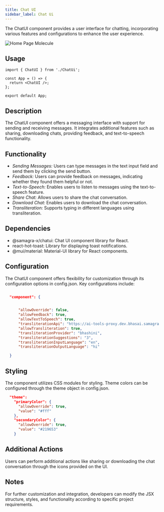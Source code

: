 ```yaml
---
title: Chat UI
sidebar_label: Chat Ui
---
```


<head>
  <title> Chat Ui </title>
  <meta name="description" content="your meta content goes here" />
</head>

The ChatUI component provides a user interface for chatting, incorporating various features and configurations to enhance the user experience.

<img src="/img/molecules/chatui.png" alt="Home Page Molecule" />

## Usage

```tsx
import { ChatUI } from './ChatUi';

const App = () => {
  return <ChatUI />;
};

export default App;
```

## Description

The ChatUI component offers a messaging interface with support for sending and receiving messages. It integrates additional features such as sharing, downloading chats, providing feedback, and text-to-speech functionality.

## Functionality

- _Sending Messages:_ Users can type messages in the text input field and send them by clicking the send button.
- _Feedback:_ Users can provide feedback on messages, indicating whether they found them helpful or not.
- _Text-to-Speech:_ Enables users to listen to messages using the text-to-speech feature.
- _Share Chat:_ Allows users to share the chat conversation.
- _Download Chat:_ Enables users to download the chat conversation.
- _Transliteration:_ Supports typing in different languages using transliteration.

## Dependencies

- @samagra-x/chatui: Chat UI component library for React.
- react-hot-toast: Library for displaying toast notifications.
- @mui/material: Material-UI library for React components.

## Configuration

The ChatUI component offers flexibility for customization through its configuration options in config.json. Key configurations include:

```json

  "component": {


      "allowOverride": false,
      "allowFeedback": true,
      "allowTextToSpeech": true,
      "transliterationApi": "https://ai-tools-proxy.dev.bhasai.samagra.io",
      "allowTransliteration": true,
      "transliterationProvider": "bhashini",
      "transliterationSuggestions": "3",
      "transliterationInputLanguage": "en",
      "transliterationOutputLanguage": "hi"

  }
```

## Styling

The component utilizes CSS modules for styling. Theme colors can be configured through the theme object in config.json.

```json
  "theme":
    "primaryColor": {
      "allowOverride": true,
      "value": "#fff"
    },
    "secondaryColor": {
      "allowOverride": true,
      "value": "#219653"
    }
```

## Additional Actions

Users can perform additional actions like sharing or downloading the chat conversation through the icons provided on the UI.

## Notes

For further customization and integration, developers can modify the JSX structure, styles, and functionality according to specific project requirements.
